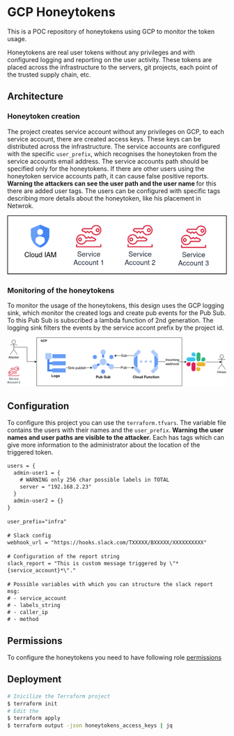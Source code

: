 # GCP Honeytokens

This is a POC repository of honeytokens using GCP to monitor the token usage.

Honeytokens are real user tokens without any privileges and with configured logging and reporting on the user activity.
These tokens are placed across the infrastructure to the servers, git projects, each point of the trusted supply chain, etc. 

## Architecture

### Honeytoken creation
The project creates service account without any privileges on GCP, to each service account, there are created access keys. These keys can be distributed across the infrastructure.
The service accounts are configured with the specific `user_prefix`, which recognises the honeytoken from the service accounts email address. 
The service accounts path should be specified only for the honeytokens. If there are other users using the honeytoken service accounts path, it can cause false positive reports.
<b> Warning the attackers can see the user path and the user name </b> for this there are added user tags.
The users can be configured with specific tags describing more details about the honeytoken, like his placement in Netwrok.

![](docs/iam.png)

### Monitoring of the honeytokens
To monitor the usage of the honeytokens, this design uses the GCP logging sink, which monitor the created logs and create pub events for the Pub Sub. To this Pub Sub is subscribed a lambda function of 2nd generation. The logging sink filters the events by the service accont prefix by the project id.

![](docs/infra.png)

## Configuration
To configure this project you can use the `terraform.tfvars`.
The variable file contains the users with their names and the `user_prefix`.
<b>Warning the user names and user paths are visible to the attacker.</b>
Each has tags which can give more information to the administrator about the location
of the triggered token.

```
users = {
  admin-user1 = {
    # WARNING only 256 char possible labels in TOTAL
    server = "192.168.2.23"
  }
  admin-user2 = {}
}

user_prefix="infra"

# Slack config
webhook_url = "https://hooks.slack.com/TXXXXX/BXXXXX/XXXXXXXXXX"

# Configuration of the report string
slack_report = "This is custom message triggered by \"*{service_account}*\"."

# Possible variables with which you can structure the slack report msg:
# - service_account
# - labels_string
# - caller_ip
# - method
```

## Permissions
To configure the honeytokens you need to have following role [permissions](./permissions.txt)

## Deployment

```bash
# Inicilize the Terraform project
$ terraform init
# Edit the 
$ terraform apply
$ terraform output -json honeytokens_access_keys | jq
```